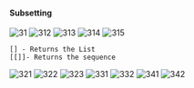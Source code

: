 #### Subsetting
![31](https://cloud.githubusercontent.com/assets/3127498/3508409/deb37022-068a-11e4-80ec-267a26ee37b8.PNG)
![312](https://cloud.githubusercontent.com/assets/3127498/3508410/deb63f78-068a-11e4-8076-9e9ea4f85b53.PNG)
![313](https://cloud.githubusercontent.com/assets/3127498/3508411/df87a342-068a-11e4-9e25-8994f383a565.PNG)
![314](https://cloud.githubusercontent.com/assets/3127498/3508408/deb0278c-068a-11e4-8098-94d1e6bb4772.PNG)
![315](https://cloud.githubusercontent.com/assets/3127498/3508407/deb01062-068a-11e4-9fd5-5da287fc1954.PNG)
```
[] - Returns the List
[[]]- Returns the sequence
```
![321](https://cloud.githubusercontent.com/assets/3127498/3508634/0431a596-068e-11e4-9956-2b3ed39cf8dc.PNG)
![322](https://cloud.githubusercontent.com/assets/3127498/3508635/04ba9ab8-068e-11e4-956c-59895e3c45b2.PNG)
![323](https://cloud.githubusercontent.com/assets/3127498/3508636/04c50caa-068e-11e4-97a9-f951f66efda2.PNG)
![331](https://cloud.githubusercontent.com/assets/3127498/3508629/03ed1b60-068e-11e4-91f5-d8909a34a6d1.PNG)
![332](https://cloud.githubusercontent.com/assets/3127498/3508630/03f19136-068e-11e4-898f-b525982ad276.PNG)
![341](https://cloud.githubusercontent.com/assets/3127498/3508631/03f387b6-068e-11e4-96c9-fd2701c1ebbb.PNG)
![342](https://cloud.githubusercontent.com/assets/3127498/3508632/03f7768c-068e-11e4-85e8-2986a4c5c40d.PNG)
